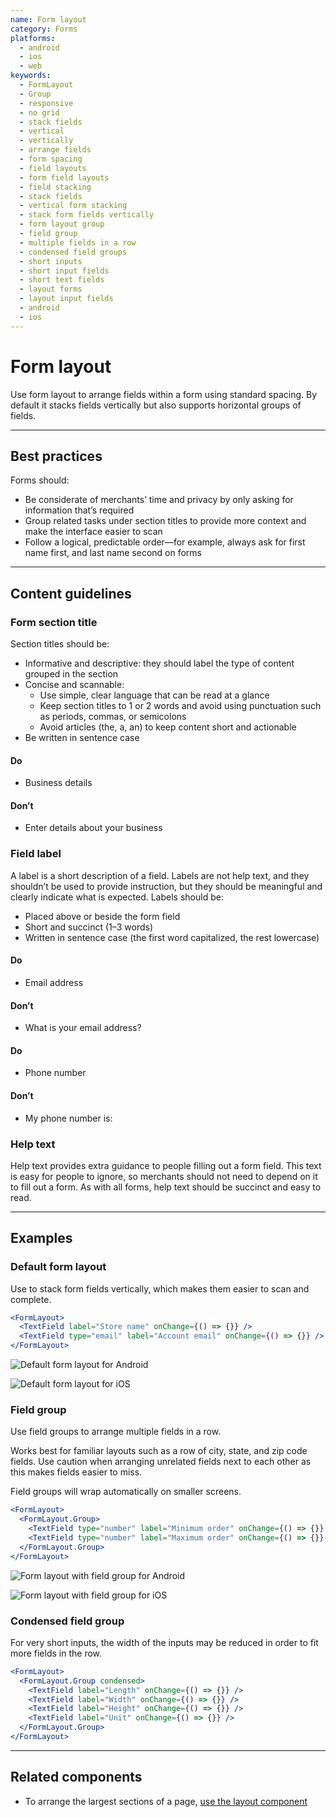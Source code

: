 ```yaml
---
name: Form layout
category: Forms
platforms:
  - android
  - ios
  - web
keywords:
  - FormLayout
  - Group
  - responsive
  - no grid
  - stack fields
  - vertical
  - vertically
  - arrange fields
  - form spacing
  - field layouts
  - form field layouts
  - field stacking
  - stack fields
  - vertical form stacking
  - stack form fields vertically
  - form layout group
  - field group
  - multiple fields in a row
  - condensed field groups
  - short inputs
  - short input fields
  - short text fields
  - layout forms
  - layout input fields
  - android
  - ios
---
```


# Form layout

Use form layout to arrange fields within a form using standard spacing. By default it stacks fields vertically but also supports horizontal groups of fields.

---

## Best practices

Forms should:

- Be considerate of merchants’ time and privacy by only asking for information that’s required
- Group related tasks under section titles to provide more context and make the interface easier to scan
- Follow a logical, predictable order—for example, always ask for first name first, and last name second on forms

---

## Content guidelines

### Form section title

Section titles should be:

- Informative and descriptive: they should label the type of content grouped in the section
- Concise and scannable:
  - Use simple, clear language that can be read at a glance
  - Keep section titles to 1 or 2 words and avoid using punctuation such as periods, commas, or semicolons
  - Avoid articles (the, a, an) to keep content short and actionable
- Be written in sentence case

<!-- usagelist -->

#### Do

- Business details

#### Don’t

- Enter details about your business

<!-- end -->

### Field label

A label is a short description of a field. Labels are not help text, and they shouldn’t be used to provide instruction, but they should be meaningful and clearly indicate what is expected. Labels should be:

- Placed above or beside the form field
- Short and succinct (1–3 words)
- Written in sentence case (the first word capitalized, the rest lowercase)

<!-- usagelist -->

#### Do

- Email address

#### Don’t

- What is your email address?

<!-- end -->

<!-- usagelist -->

#### Do

- Phone number

#### Don’t

- My phone number is:

<!-- end -->

### Help text

Help text provides extra guidance to people filling out a form field. This text is easy for people to ignore, so merchants should not need to depend on it to fill out a form. As with all forms, help text should be succinct and easy to read.

---

## Examples

### Default form layout

Use to stack form fields vertically, which makes them easier to scan and complete.

```jsx
<FormLayout>
  <TextField label="Store name" onChange={() => {}} />
  <TextField type="email" label="Account email" onChange={() => {}} />
</FormLayout>
```

<!-- content-for: android -->

![Default form layout for Android](/public_images/components/FormLayout/android/default@2x.png)

<!-- /content-for -->

<!-- content-for: ios -->

![Default form layout for iOS](/public_images/components/FormLayout/ios/default@2x.png)

<!-- /content-for -->

### Field group

Use field groups to arrange multiple fields in a row.

Works best for familiar layouts such as a row of city, state, and zip code fields. Use caution when arranging unrelated fields next to each other as this makes fields easier to miss.

Field groups will wrap automatically on smaller screens.

```jsx
<FormLayout>
  <FormLayout.Group>
    <TextField type="number" label="Minimum order" onChange={() => {}} />
    <TextField type="number" label="Maximum order" onChange={() => {}} />
  </FormLayout.Group>
</FormLayout>
```

<!-- content-for: android -->

![Form layout with field group for Android](/public_images/components/FormLayout/android/field-group@2x.png)

<!-- /content-for -->

<!-- content-for: ios -->

![Form layout with field group for iOS](/public_images/components/FormLayout/ios/field-group@2x.png)

<!-- /content-for -->

### Condensed field group

<!-- example-for: web -->

For very short inputs, the width of the inputs may be reduced in order to fit more fields in the row.

```jsx
<FormLayout>
  <FormLayout.Group condensed>
    <TextField label="Length" onChange={() => {}} />
    <TextField label="Width" onChange={() => {}} />
    <TextField label="Height" onChange={() => {}} />
    <TextField label="Unit" onChange={() => {}} />
  </FormLayout.Group>
</FormLayout>
```

---

## Related components

- To arrange the largest sections of a page, [use the layout component](https://polaris.shopify.com/components/structure/layout)
